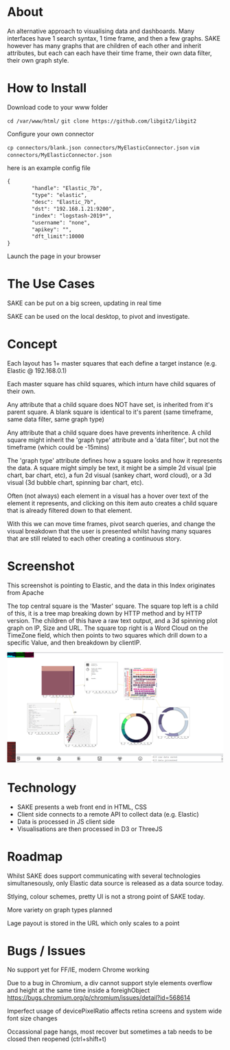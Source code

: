 # About

An alternative approach to visualising data and dashboards.
Many interfaces have 1 search syntax, 1 time frame, and then a few graphs.
SAKE however has many graphs that are children of each other and inherit attributes, but each can each have their time frame, their own data filter, their own graph style.

# How to Install

Download code to your www folder

`cd /var/www/html/`
`git clone https://github.com/libgit2/libgit2`

Configure your own connector

`cp connectors/blank.json connectors/MyElasticConnector.json`
`vim connectors/MyElasticConnector.json`

here is an example config file

~~~~
{
        "handle": "Elastic_7b",
        "type": "elastic",
        "desc": "Elastic_7b",
        "dst": "192.168.1.21:9200",
        "index": "logstash-2019*",
        "username": "none",
        "apikey": "",
        "dft_limit":10000
}
~~~~

Launch the page in your browser




# The Use Cases

SAKE can be put on a big screen, updating in real time

SAKE can be used on the local desktop, to pivot and investigate.


# Concept

Each layout has 1+ master squares that each define a target instance (e.g. Elastic @ 192.168.0.1)

Each master square has child squares, which inturn have child squares of their own.

Any attribute that a child square does NOT have set, is inherited from it's parent square.  A blank square is identical to it's parent (same timeframe, same data filter, same graph type)

Any attribute that a child square does have prevents inheritence.  A child square might inherit the 'graph type' attribute and a 'data filter', but not the timeframe (which could be -15mins)

The 'graph type' attribute defines how a square looks and how it represents the data.  A square might simply be text, it might be a simple 2d visual (pie chart, bar chart, etc), a fun 2d visual (sankey chart, word cloud), or a 3d visual (3d bubble chart, spinning bar chart, etc).

Often (not always) each element in a visual has a hover over text of the element it represents, and clicking on this item auto creates a child square that is already filtered down to that element.

With this we can move time frames, pivot search queries, and change the visual breakdown that the user is presented whilst having many squares that are still related to each other creating a continuous story.

# Screenshot

This screenshot is pointing to Elastic, and the data in this Index originates from Apache

The top central square is the 'Master' square.
The square top left is a child of this, it is a tree map breaking down by HTTP method and by HTTP version.  The children of this have a raw text output, and a 3d spinning plot graph on IP, Size and URL.
The square top right is a Word Cloud on the TimeZone field, which then points to two squares which drill down to a specific Value, and then breakdown by clientIP.

![screenshot1](https://github.com/andyhouse90/SAKE/blob/master/screenshots/SAKE.png)



# Technology

- SAKE presents a web front end in HTML, CSS
- Client side connects to a remote API to collect data (e.g. Elastic)
- Data is processed in JS client side
- Visualisations are then processed in D3 or ThreeJS



# Roadmap

Whilst SAKE does support communicating with several technologies simultanesously, only Elastic data source is released as a data source today.

Stlying, colour schemes, pretty UI is not a strong point of SAKE today.

More variety on graph types planned

Lage payout is stored in the URL which only scales to a point

# Bugs / Issues

No support yet for FF/IE, modern Chrome working

Due to a bug in Chromium, a div cannot support style elements overflow and height at the same time inside a foreighObject
https://bugs.chromium.org/p/chromium/issues/detail?id=568614

Imperfect usage of devicePixelRatio affects retina screens and system wide font size changes

Occassional page hangs, most recover but sometimes a tab needs to be closed then reopened (ctrl+shift+t)
